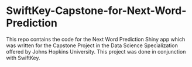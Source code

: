 # SwiftKey-Capstone-for-Next-Word-Prediction
This repo contains the code for the Next Word Prediction Shiny app which was written for the Capstone Project in the Data Science Specialization offered by Johns Hopkins University. This project was done in conjunction with SwiftKey.
